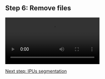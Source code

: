 ## Step 6: Remove files

![](./etc/screencasts/sppas-demo04-remove.mp4)

[Next step: IPUs segmentation](./tutorial_107_ipus_segmentation.html)
